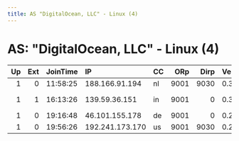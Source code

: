 ```yaml
---
title: AS "DigitalOcean, LLC" - Linux (4)
---
```


# AS: "DigitalOcean, LLC" - Linux (4)

|   Up |   Ext | JoinTime   | IP              | CC   |   ORp |   Dirp | Version   | Contact                 | Nickname      |   eFamMembers |
|-----:|------:|:-----------|:----------------|:-----|------:|-------:|:----------|:------------------------|:--------------|--------------:|
|    1 |     0 | 11:58:25   | 188.166.91.194  | nl   |  9001 |   9030 | 0.3.1.8   | None                    | Unnamed       |             1 |
|    1 |     1 | 16:13:26   | 139.59.36.151   | in   |  9001 |      0 | 0.3.1.8   | baseops AT tutanota.com | noble         |             1 |
|    1 |     0 | 19:16:48   | 46.101.155.178  | de   |  9001 |      0 | 0.2.9.11  | None                    | andyetitmoves |             1 |
|    1 |     0 | 19:56:26   | 192.241.173.170 | us   |  9001 |   9030 | 0.2.9.13  | None                    | Unnamed       |             1 |
